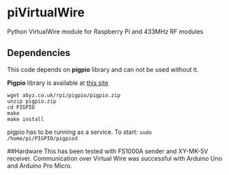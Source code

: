 # piVirtualWire
Python VirtualWire module for Raspberry Pi and 433MHz RF modules

## Dependencies

This code depends on **pigpio** library and can not be used without it.

**Pigpio** library is available at [this site](http://abyz.co.uk/rpi/pigpio/)

```
wget abyz.co.uk/rpi/pigpio/pigpio.zip
unzip pigpio.zip
cd PIGPIO
make
make install
```

pigpio has to be running as a service. To start:
`sudo /home/pi/PIGPIO/pigpiod`

##Hardware
This has been tested with FS1000A sender and XY-MK-5V receiver. Communication over Virtual Wire was successful with Arduino Uno and Arduino Pro Micro.